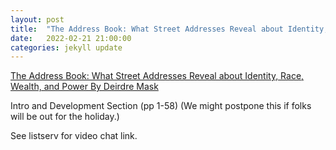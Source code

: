 ```yaml
---
layout: post
title:  "The Address Book: What Street Addresses Reveal about Identity, Race, Wealth, and Power (1/4)"
date:   2022-02-21 21:00:00
categories: jekyll update
---
```


[The Address Book: What Street Addresses Reveal about Identity, Race, Wealth, and Power By Deirdre Mask](https://bookshop.org/books/the-address-book-what-street-addresses-reveal-about-identity-race-wealth-and-power-9781250134769/9781250134769?aid=13448&listref=civic-tech-book-club-reading-list) 

Intro and Development Section (pp 1-58) (We might postpone this if folks will be out for the holiday.)

See listserv for video chat link. 
